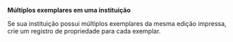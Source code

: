 **Múltiplos exemplares em uma instituição**

Se sua instituição possui múltiplos exemplares da mesma edição impressa, crie um registro de propriedade para cada exemplar.